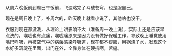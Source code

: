 从周六晚饭前到周日午饭前，飞速略完了斗破苍穹，也是服自己。

现在是周日晚上了，补周六的，昨天晚上就看小说了，其他啥也没干。

衣服到现在都没洗，从理论上讲影响不大（准备周一晚上洗），实际上还是应该早点洗的，喉咙也有点痛，喉咙痛原来是因为没有做好保暖工作，导致晚上睡觉使用嘴巴呼吸，再被空气中的病菌感染呼吸道，现在都不舒服，用锅烧了水，发现这个水好多沉淀在里面，出门在外，全靠身体在硬抗啊，苦逼。
